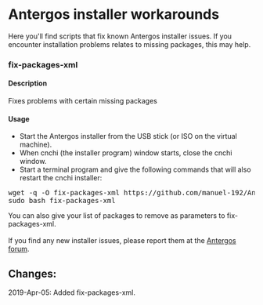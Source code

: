 # Antergos installer workarounds

Here you'll find scripts that fix known Antergos installer issues. If you encounter installation problems relates to missing packages, this may help.

### fix-packages-xml
#### Description
Fixes problems with certain missing packages
#### Usage
- Start the Antergos installer from the USB stick (or ISO on the virtual machine).
- When cnchi (the installer program) window starts, close the cnchi window.
- Start a terminal program and give the following commands that will also restart the cnchi installer:
<pre>
wget -q -O fix-packages-xml https://github.com/manuel-192/Antergos/raw/master/antergos-installer-fixes/fix-packages-xml
sudo bash fix-packages-xml
</pre>
You can also give your list of packages to remove as parameters to fix-packages-xml.
<br><br>
If you find any new installer issues, please report them at the [Antergos forum](https://forum.antergos.com/category/3/installation).

## Changes:

2019-Apr-05: Added fix-packages-xml.
